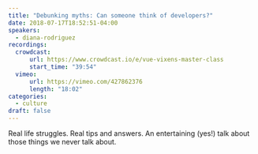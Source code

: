 ```yaml
---
title: "Debunking myths: Can someone think of developers?"
date: 2018-07-17T18:52:51-04:00
speakers:
  - diana-rodriguez
recordings:
  crowdcast:
      url: https://www.crowdcast.io/e/vue-vixens-master-class
      start_time: "39:54"
  vimeo:
      url: https://vimeo.com/427862376
      length: "18:02"
categories:
  - culture
draft: false
---
```


Real life struggles. Real tips and answers. An entertaining (yes!) talk about those things we never talk about.
